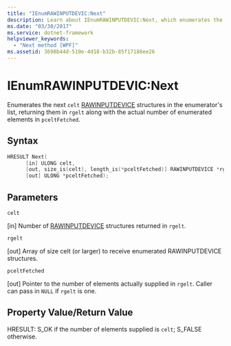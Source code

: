 ```yaml
---
title: "IEnumRAWINPUTDEVIC:Next"
description: Learn about IEnumRAWINPUTDEVIC:Next, which enumerates the next celt structures in the enumerator's list.
ms.date: "03/30/2017"
ms.service: dotnet-framework
helpviewer_keywords: 
  - "Next method [WPF]"
ms.assetid: 3698b44d-510e-4d18-b32b-85f17188ee26
---
```

# IEnumRAWINPUTDEVIC:Next

Enumerates the next `celt` [RAWINPUTDEVICE](/windows/desktop/api/winuser/ns-winuser-rawinputdevice) structures in the enumerator's list, returning them in `rgelt` along with the actual number of enumerated elements in `pceltFetched`.  
  
## Syntax  
  
```cpp  
HRESULT Next(  
      [in] ULONG celt,  
      [out, size_is(celt), length_is(*pceltFetched)] RAWINPUTDEVICE *rgelt,  
      [out] ULONG *pceltFetched);  
```  
  
## Parameters  

`celt`  
  
[in] Number of [RAWINPUTDEVICE](/windows/desktop/api/winuser/ns-winuser-rawinputdevice) structures returned in `rgelt`.  
  
`rgelt`  
  
[out] Array of size celt (or larger) to receive enumerated RAWINPUTDEVICE structures.  
  
`pceltFetched`  
  
[out] Pointer to the number of elements actually supplied in `rgelt`. Caller can pass in `NULL` if `rgelt` is one.  
  
## Property Value/Return Value  

HRESULT: S_OK if the number of elements supplied is `celt`; S_FALSE otherwise.
